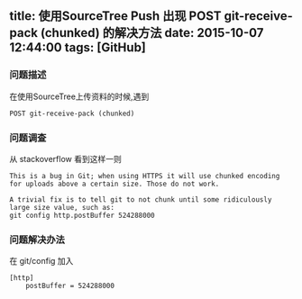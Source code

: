 title: 使用SourceTree Push 出现 POST git-receive-pack (chunked) 的解决方法
date: 2015-10-07 12:44:00
tags: [GitHub]
---
### 问题描述
在使用SourceTree上传资料的时候,遇到

	POST git-receive-pack (chunked) 
	
<!-- more -->
### 问题调查
从 stackoverflow 看到这样一则

	This is a bug in Git; when using HTTPS it will use chunked encoding for uploads above a certain size. Those do not work. 

	A trivial fix is to tell git to not chunk until some ridiculously large size value, such as: 
	git config http.postBuffer 524288000 
	
### 问题解决办法	
在 git/config 加入

	[http] 
	    postBuffer = 524288000